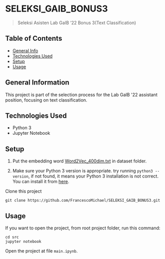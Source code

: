 # SELEKSI_GAIB_BONUS3
> Seleksi Asisten Lab GaIB ‘22 Bonus 3(Text Classification)

## Table of Contents
* [General Info](#general-information)
* [Technologies Used](#technologies-used)
* [Setup](#setup)
* [Usage](#usage)

## General Information
This project is part of the selection process for the Lab GaIB '22 assistant position, focusing on text classification.

## Technologies Used
- Python 3
- Jupyter Notebook

## Setup
1. Put the embedding word [Word2Vec_400dim.txt](https://univindonesia-my.sharepoint.com/personal/mei_silviana_office_ui_ac_id/_layouts/15/onedrive.aspx?id=%2Fpersonal%2Fmei%5Fsilviana%5Foffice%5Fui%5Fac%5Fid%2FDocuments%2FPre%2Dtrained%20Word%20Embedding&ga=1) in dataset folder.

2. Make sure your Python 3 version is appropriate. try running `python3 --version`, if not found, it means your Python 3 installation is not correct.  You can install it from [here](https://www.python.org/downloads/).

Clone this project
```
git clone https://github.com/FrancescoMichael/SELEKSI_GAIB_BONUS3.git
```

## Usage
If you want to open the project, from root project folder, run this command: 
```
cd src
jupyter notebook
```
Open the project at file `main.ipynb`.
